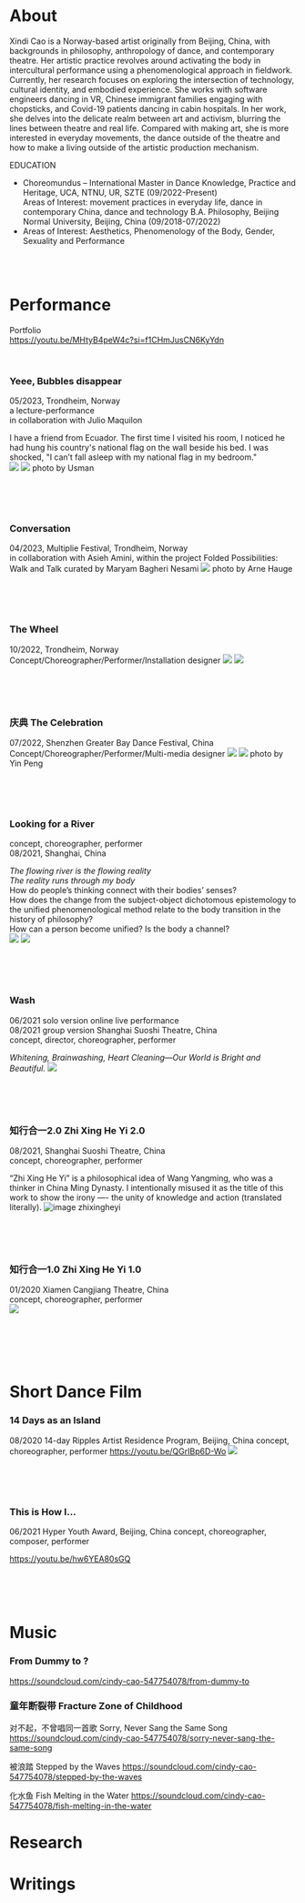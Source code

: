 # About
Xindi Cao is a Norway-based artist originally from Beijing, China, with backgrounds in philosophy, anthropology of dance, and contemporary theatre. Her artistic practice revolves around activating the body in intercultural performance using a phenomenological approach in fieldwork. Currently, her research focuses on exploring the intersection of technology, cultural identity, and embodied experience. She works with software engineers dancing in VR, Chinese immigrant families engaging with chopsticks, and Covid-19 patients dancing in cabin hospitals. In her work, she delves into the delicate realm between art and activism, blurring the lines between theatre and real life. Compared with making art, she is more interested in everyday movements, the dance outside of the theatre and how to make a living outside of the artistic production mechanism.  

EDUCATION
- Choreomundus – International Master in Dance Knowledge, Practice and Heritage, UCA, NTNU, UR, SZTE (09/2022-Present)  
Areas of Interest: movement practices in everyday life, dance in contemporary China, dance and technology
B.A. Philosophy, Beijing Normal University, Beijing, China (09/2018-07/2022)  
- Areas of Interest: Aesthetics, Phenomenology of the Body, Gender, Sexuality and Performance 

<br/>
<br/>

# Performance
Portfolio  
<https://youtu.be/MHtyB4peW4c?si=f1CHmJusCN6KyYdn>

<br/>
  
### Yeee, Bubbles disappear
05/2023, Trondheim, Norway  
a lecture-performance  
in collaboration with Julio Maquilon

I have a friend from Ecuador. The first time I visited his room, I noticed he had hung his country's national flag on the wall beside his bed. I was shocked, "I can’t fall asleep with my national flag in my bedroom."  
![](assets/img/bubble1.jpg)
![](assets/img/bubble2.jpg)
photo by Usman

<br/> 
<br/>
<br/>

### Conversation
04/2023, Multiplie Festival, Trondheim, Norway  
in collaboration with Asieh Amini, within the project Folded Possibilities: Walk and Talk curated by Maryam Bagheri Nesami
![](assets/img/conversation.JPG)
photo by Arne Hauge

<br/>
<br/>
<br/> 

### The Wheel
10/2022, Trondheim, Norway  
Concept/Choreographer/Performer/Installation designer
![](assets/img/wheel1.PNG)
![](assets/img/wheel2.PNG)

<br/> 
<br/>
<br/>

### 庆典 The Celebration
07/2022, Shenzhen Greater Bay Dance Festival, China  
Concept/Choreographer/Performer/Multi-media designer
![](assets/img/qingdian1.JPG)
![](assets/img/qingdian2.JPG)
photo by Yin Peng

<br/> 
<br/>
<br/>

### Looking for a River 
concept, choreographer, performer  
08/2021, Shanghai, China

*The flowing river is the flowing reality  
The reality runs through my body*  
How do people’s thinking  connect with their bodies’ senses?  
How does the change from the subject-object dichotomous epistemology to the unified phenomenological method relate to the body transition in the history of philosophy?  
How can a person become unified? Is the body a channel?  
![](assets/img/river1.png)
![](assets/img/river2.png)

<br/> 
<br/>
<br/>

### Wash
06/2021 solo version online live performance  
08/2021 group version Shanghai Suoshi Theatre, China  
concept, director, choreographer, performer  

*Whitening, Brainwashing, Heart Cleaning—Our World is Bright and Beautiful.*
![](assets/img/wash2.png)

<br/> 
<br/>
<br/>

### 知行合一2.0 Zhi Xing He Yi 2.0 
08/2021, Shanghai Suoshi Theatre, China  
concept, choreographer, performer  

“Zhi Xing He Yi” is a philosophical idea of Wang Yangming, who was a thinker in China Ming Dynasty. I intentionally  misused it as the title of this work to show the irony —- the unity of knowledge and action (translated literally).
![image zhixingheyi](/assets/img/zhixingheyi.png)

<br/> 
<br/>
<br/>

### 知行合一1.0 Zhi Xing He Yi 1.0 
01/2020 Xiamen Cangjiang Theatre, China  
concept, choreographer, performer  
![](assets/img/zhixingheyi1.JPG)

<br/> 
<br/>
<br/>  
<br/> 

# Short Dance Film

### 14 Days as an Island 
08/2020 14-day Ripples Artist Residence Program, Beijing, China
concept, choreographer, performer
 <https://youtu.be/QGrIBp6D-Wo>
 ![](assets/img/gudao.png)

<br/> 
<br/>
<br/> 

### This is How I... 
06/2021 Hyper Youth Award, Beijing, China
concept, choreographer, composer, performer 

<https://youtu.be/hw6YEA80sGQ>

<br/> 
<br/>
<br/> 

# Music
### From Dummy to ? 
<https://soundcloud.com/cindy-cao-547754078/from-dummy-to>

### 童年断裂带 Fracture Zone of Childhood
对不起，不曾唱同一首歌 Sorry, Never Sang the Same Song
<https://soundcloud.com/cindy-cao-547754078/sorry-never-sang-the-same-song>

被浪踏 Stepped by the Waves
<https://soundcloud.com/cindy-cao-547754078/stepped-by-the-waves>

化水鱼 Fish Melting in the Water
<https://soundcloud.com/cindy-cao-547754078/fish-melting-in-the-water>




# Research
# Writings

